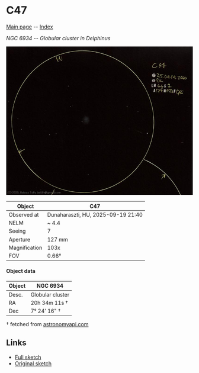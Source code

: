 # C47

[Main page](../index.md) -- [Index](../pages/obj_index.md)

_NGC 6934_ -- _Globular cluster in Delphinus_  

![C47](../img/c47-20250922.jpg)

Object | C47
-|-
Observed at | Dunaharaszti, HU, 2025-09-19 21:40
NELM | ~ 4.4
Seeing | 7
Aperture | 127 mm
Magnification | 103x
FOV | 0.66°


#### Object data

Object | NGC 6934
-|-
Desc. | Globular cluster
RA | 20h 34m 11s †
Dec | 7° 24' 16" †

† fetched from [astronomyapi.com](http://astronomyapi.com)

## Links

- [Full sketch](../img/c47-alpha-1-cap-alpha-2-cap-20250922.jpg)
- [Original sketch](../scan/20250922010236_001.jpg)
